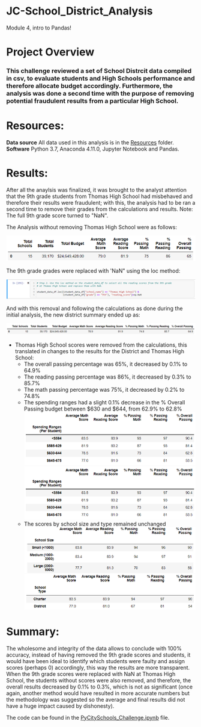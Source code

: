 # JC-School_District_Analysis
Module 4, intro to Pandas!

 # Project Overview

 ### This challenge reviewed a set of School Distrcit data compiled in csv, to evaluate students and High Schools performance and therefore allocate budget accordingly. Furthermore, the analysis was done a second time with the purpose of removing potential fraudulent results from a particular High School.

 # Resources:
 **Data source** All data used in this analysis is in the [Resources](https://github.com/juanitacosmica/JC-School_District_Analysis/tree/main/Resources) folder.
 **Software** Python 3.7, Anaconda 4.11.0, Jupyter Notebook and Pandas.
  
# Results: 

After all the anaylsis was finalized, it was brought to the analyst attention that the 9th grade students from Thomas High School had misbehaved and therefore their results were fraudulent; with this, the analysis had to be ran a second time to remove their grades from the calculations and results. Note: The full 9th grade score turned to "NaN".

The Analysis without removing Thomas High School were as follows:

![Old Districts Summary](/Resources/old_district_summary.png)

The 9th grade grades were replaced with 'NaN" using the loc method:

![Removing the 9th grades from Thomas High School](/Resources/replace_loc.png)

And with this removal and following the calculations as done during the initial analysis, the new district summary ended up as:

![New Districts Summary](/Resources/new_district_summary.png)

- Thomas High School scores were removed from the calculations, this translated in changes to the results for the District and Thomas High School:
    - The overall passing percentage was 65%, it decreased by 0.1% to 64.9%
    - The reading passing percentage was 86%, it decreased by 0.3% to 85.7%
    - The math passing percentage was 75%, it decreased by 0.2% to 74.8%
    - The spending ranges had a slight 0.1% decrease in the % Overall Passing budget between $630 and $644, from 62.9% to 62.8%
        ![Old spending ranges](/Resources/new_spending_ranges.png)
        ![New spending ranges](/Resources/new_spending_ranges.png)
    - The scores by school size and type remained unchanged
        ![No changes in scores by schoool size](/Resources/scores_school_size.png)
        ![No changes in scores by schoool type](/Resources/scores_school_type.png)


# Summary:

The wholesome and integrity of the data allows to conclude with 100% accuracy, instead of having removed the 9th grade scores and students, it would have been ideal to identify which students were faulty and assign scores (perhaps 0) accordingly, this way the results are more transparent. When the 9th grade scores were replaced with NaN at Thomas High School, the students without scores were also removed, and therefore, the overall results decreased by 0.1% to 0.3%, which is not as significant (once again, another method would have resulted in more accurate numbers but the methodology was suggested so the average and final results did not have a huge impact caused by dishonesty).

The code can be found in the [PyCitySchools_Challenge.ipynb](https://github.com/juanitacosmica/JC-School_District_Analysis) file.